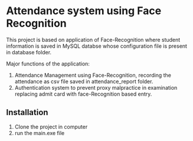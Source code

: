 
# Attendance system using Face Recognition
This project is based on application of Face-Recognition where student information is saved in MySQL databse whose configuration file is present in database folder.

Major functions of the application:
1. Attendance Management using Face-Recognition, recording the attendance as csv file saved in attendance_report folder.
2. Authentication system to prevent proxy malpractice in examination replacing admit card with face-Recognition based entry. 


## Installation

1. Clone the project in computer
2. run the main.exe file 

    